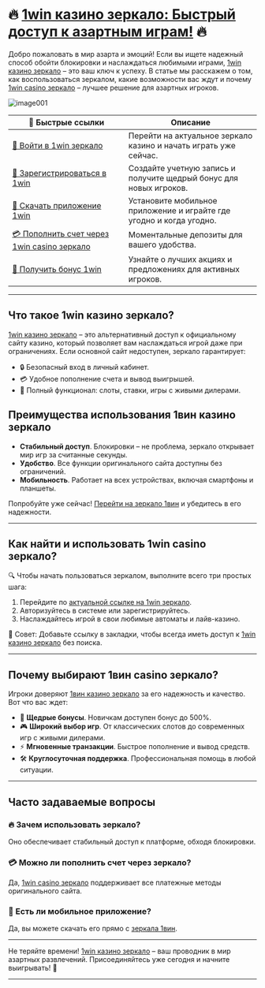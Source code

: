 # 🔥 [1win казино зеркало: Быстрый доступ к азартным играм!](https://brandplay.link/6F5VqbyZ) 🔥

Добро пожаловать в мир азарта и эмоций! Если вы ищете надежный способ обойти блокировки и наслаждаться любимыми играми, [1win казино зеркало](https://brandplay.link/6F5VqbyZ) – это ваш ключ к успеху. В статье мы расскажем о том, как воспользоваться зеркалом, какие возможности вас ждут и почему [1win casino зеркало](https://brandplay.link/6F5VqbyZ) – лучшее решение для азартных игроков.

![image001](https://github.com/user-attachments/assets/1355c6f6-69e8-4d46-9984-255871213c41)

| **📌 Быстрые ссылки**                                                                                     | **Описание**                                                                                     |
|-----------------------------------------------------------------------------------------------------------|---------------------------------------------------------------------------------------------------|
| [🎲 Войти в 1win зеркало](https://brandplay.link/6F5VqbyZ)                                                | Перейти на актуальное зеркало казино и начать играть уже сейчас.                                 |
| [🎰 Зарегистрироваться в 1win](https://brandplay.link/6F5VqbyZ)                                           | Создайте учетную запись и получите щедрый бонус для новых игроков.                              |
| [📱 Скачать приложение 1win](https://brandplay.link/6F5VqbyZ)                                             | Установите мобильное приложение и играйте где угодно и когда угодно.                            |
| [💳 Пополнить счет через 1win casino зеркало](https://brandplay.link/6F5VqbyZ)                            | Моментальные депозиты для вашего удобства.                                                       |
| [🎁 Получить бонус 1win](https://brandplay.link/6F5VqbyZ)                                                 | Узнайте о лучших акциях и предложениях для активных игроков.                                     |

---

## Что такое 1win казино зеркало?

[1win казино зеркало](https://brandplay.link/6F5VqbyZ) – это альтернативный доступ к официальному сайту казино, который позволяет вам наслаждаться игрой даже при ограничениях. Если основной сайт недоступен, зеркало гарантирует:

- 🔒 Безопасный вход в личный кабинет.  
- 💳 Удобное пополнение счета и вывод выигрышей.  
- 🎰 Полный функционал: слоты, ставки, игры с живыми дилерами.  

## Преимущества использования 1вин казино зеркало

- **Стабильный доступ**. Блокировки – не проблема, зеркало открывает мир игр за считанные секунды.  
- **Удобство**. Все функции оригинального сайта доступны без ограничений.  
- **Мобильность**. Работает на всех устройствах, включая смартфоны и планшеты.  

Попробуйте уже сейчас! [Перейти на зеркало 1вин](https://brandplay.link/6F5VqbyZ) и убедитесь в его надежности.

---

## Как найти и использовать 1win casino зеркало?

🔍 Чтобы начать пользоваться зеркалом, выполните всего три простых шага:

1. Перейдите по [актуальной ссылке на 1win зеркало](https://brandplay.link/6F5VqbyZ).  
2. Авторизуйтесь в системе или зарегистрируйтесь.  
3. Наслаждайтесь игрой в свои любимые автоматы и лайв-казино.

🌟 Совет: Добавьте ссылку в закладки, чтобы всегда иметь доступ к [1win казино зеркало](https://brandplay.link/6F5VqbyZ) без поиска.

---

## Почему выбирают 1вин casino зеркало?

Игроки доверяют [1вин казино зеркало](https://brandplay.link/6F5VqbyZ) за его надежность и качество. Вот что вас ждет:

- 🎁 **Щедрые бонусы**. Новичкам доступен бонус до 500%.  
- 🎮 **Широкий выбор игр**. От классических слотов до современных игр с живыми дилерами.  
- ⚡ **Мгновенные транзакции**. Быстрое пополнение и вывод средств.  
- 🛠️ **Круглосуточная поддержка**. Профессиональная помощь в любой ситуации.

---

## Часто задаваемые вопросы

### 🔥 Зачем использовать зеркало?
Оно обеспечивает стабильный доступ к платформе, обходя блокировки.

### 💳 Можно ли пополнить счет через зеркало?
Да, [1win casino зеркало](https://brandplay.link/6F5VqbyZ) поддерживает все платежные методы оригинального сайта.

### 📱 Есть ли мобильное приложение?
Да, вы можете скачать его прямо с [зеркала 1вин](https://brandplay.link/6F5VqbyZ).

---

Не теряйте времени! [1win казино зеркало](https://brandplay.link/6F5VqbyZ) – ваш проводник в мир азартных развлечений. Присоединяйтесь уже сегодня и начните выигрывать! 🎉

---

